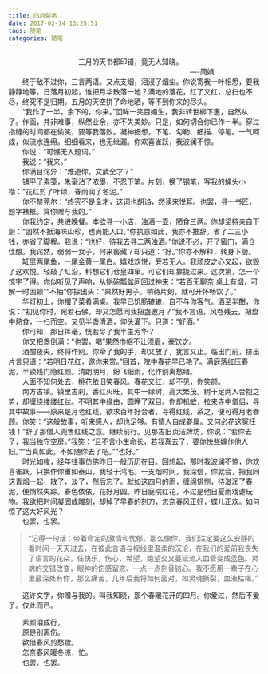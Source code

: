 ```yaml
---
title: 四月裂帛
date: 2017-02-14 13:25:51
tags: 随笔
categories: 随笔
---
```

　　　　　　　　　　三月的天书都印错，竟无人知晓。  
　　　　　　　　　　　　　　　　　　　　　　　　　　—-简媜  
　　终于敌不过你，三言两语。又点支烟，泪浸了烟尘。你说寄我一叶相思，要我静静地等。日落月初起，谁把月华散落一地？满地的落花，红了又红，总扫也不尽，终究不是归期。五月的天空拼了命地晒，等不到你来的尽头。<!--more-->   
　　“我作了一半，余下的，你来。”回眸一笑百媚生，我非转世柳下惠，自然从了。作画，并非难事，纵然业余，亦不失美妙。只是，如何切合你已作一半。穿过指缝的时间都在偷笑，要等我落败。凝神细想，下笔、勾勒、细描、停笔。一气呵成，似流水连绵。细细看来，也无纰漏。你欢喜雀跃，我波澜不惊。  
　　你说：“可憾无人题词。”  
　　我说：“我来。”  
　　你满目诧异：“难道你，文武全才？”  
　　铺平了素笺，朱毫沾了浓墨，不忍下笔。片刻，换了钢笔，写我的蝇头小楷：“花红剪了叶绿，春雨润了冬泥。”  
　　你不禁莞尔：“终究不是全才，这词也胡诌，然读来悦耳。也罢，寻一书匠，题字裱框。算你赠与我的。”  
　　你我约定，共进晚餐。本欲寻一小店，浊酒一壶，陋食三两。你却坚持亲自下厨：“固然不抵海味山珍，也尚能入口。”你执意如此，我亦不推辞。省了二三小钱，亦省了脚程。我说：“也好，待我去寻二两浊酒。”你说不必，开了窖门，满仓佳酿。我诧然，弱弱一女子，何来窖藏？却只道：“好。”你亦不解释，转身下厨。  
　　缸里两尾鱼，一尾金黄一尾白。嬉戏欢悦，旁若无人。我顽皮之心又起，欲毁了这欢悦。轻敲了缸沿，料想它们仓皇四窜。可它们却靠拢过来。这次第，怎一个惊字了得。你似听见了声响，从锅碗瓢盆间回过神来：“若百无聊奈,桌上有烟，可解一时困顿”“不抽”你探出头：“果然好男子。稍待片刻，就可开怀畅饮了。”  
　　华灯初上，你摆了菜肴满桌。我早已饥肠辘辘，自不与你客气。酒至半酣，你说：“初见你时，宛若石佛，却又怎愿同我把盏邀月？”我不言语，风卷残云，把盘中熟食，一扫而空。又见半盏清酒，仰头灌下。只道：“好酒。”  
　　你可知，那日挥毫，恍若尽了我半生芳华？  
　　你又把盏倒满：“也罢，喝”果然巾帼不让须眉，豪饮之。  
　　酒酣夜央，终将作别。你牵了我的手，却又放了，犹言又止。临出门前，挤出片言只语：“若明日花红，邀你来赏。”回首，院中春花早已艳了。满庭落红压春泥，半锁残门隐红颜。清朗明月，纷飞细雨，化作别离愁绪。  
　　人面不知何处去，桃花依旧笑春风。春花又红，却不见，你笑颜。  
　　南方古镇。镇里古刹，香红火旺，其中一绿树，高大繁茂。树干足两人合抱之势，却缠绕缕缕红丝。不明其中缘由，圆睁了双目。你却机敏，拉来寺中僧侣，寻其中故事——原来是月老红线，欲求百年好合者，寻得红线，系之，便可得月老眷顾。你笑：“这般故事，听来感人，却也足够。有情人自成眷属。又何必花这冤枉钱！”辞了那僧人兜售红线之意。继续前行。见那古旧贞洁牌坊，你说：“若你去了，我当独守空房。”我笑：“且不言小生命长，若我真去了，要你快些嫁作他人妇。”“当真如此，不如随你去了吧。”“也好。”  
　　时光如梭，经年往事仿佛昨日一般历历在目。回想起，那时我波澜不惊，你欢喜雀跃。只换作你重如泰山，我轻于鸿毛。一支烟时间，我深信，你就会，把我同这青烟一起，散了，淡了，然后忘了。就如这四月的雨，缠绵悱恻，待滋润了春泥，便悄然失踪。春色依依，花好月圆。昨日庭院红花，不过是他日夏雨戏谑玩物。我欲把时间凝固成雕刻，却掉了早春的刻刀，怎奈春风正好，蝶儿正欢。如何惊了这大好风光？  
　　也罢，也罢。  
>“记得一句话：带着命定的激情和忧郁。那么像你，我们注定要这么安静的看时间一天天过去，在彼此言语与视线里温柔的沉沦，在我们的爱前我丧失了语言的花朵，任快乐，伤心，希望，绝望交叉蔓延流入血管变成蓝色。灵魂的交错改变，眼神的伤感留恋、一点一点刻骨铭心。我不愿用一辈子在心里最深处有你，那么痛苦，几年后我将如何面对，如灵魂撕裂，血液枯竭。”  

　　这许文字，你赠与我的。叫我知晓，那个春暖花开的四月。你爱过，然后不爱了。仅此而已。
　　  

　　素颜泪成行，  
　　原是别离伤。  
　　欲借春风剪愁妆。  
　　怎奈春风暖冬凉，忙。  
　　也罢，也罢。  